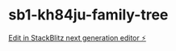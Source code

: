 # sb1-kh84ju-family-tree

[Edit in StackBlitz next generation editor ⚡️](https://stackblitz.com/~/github.com/achambok/sb1-kh84ju-family-tree)